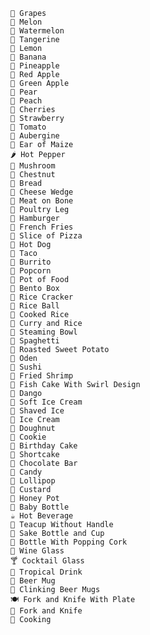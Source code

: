     🍇 Grapes
    🍈 Melon
    🍉 Watermelon
    🍊 Tangerine
    🍋 Lemon
    🍌 Banana
    🍍 Pineapple
    🍎 Red Apple
    🍏 Green Apple
    🍐 Pear
    🍑 Peach
    🍒 Cherries
    🍓 Strawberry
    🍅 Tomato
    🍆 Aubergine
    🌽 Ear of Maize
    🌶 Hot Pepper
    🍄 Mushroom
    🌰 Chestnut
    🍞 Bread
    🧀 Cheese Wedge
    🍖 Meat on Bone
    🍗 Poultry Leg
    🍔 Hamburger
    🍟 French Fries
    🍕 Slice of Pizza
    🌭 Hot Dog
    🌮 Taco
    🌯 Burrito
    🍿 Popcorn
    🍲 Pot of Food
    🍱 Bento Box
    🍘 Rice Cracker
    🍙 Rice Ball
    🍚 Cooked Rice
    🍛 Curry and Rice
    🍜 Steaming Bowl
    🍝 Spaghetti
    🍠 Roasted Sweet Potato
    🍢 Oden
    🍣 Sushi
    🍤 Fried Shrimp
    🍥 Fish Cake With Swirl Design
    🍡 Dango
    🍦 Soft Ice Cream
    🍧 Shaved Ice
    🍨 Ice Cream
    🍩 Doughnut
    🍪 Cookie
    🎂 Birthday Cake
    🍰 Shortcake
    🍫 Chocolate Bar
    🍬 Candy
    🍭 Lollipop
    🍮 Custard
    🍯 Honey Pot
    🍼 Baby Bottle
    ☕ Hot Beverage
    🍵 Teacup Without Handle
    🍶 Sake Bottle and Cup
    🍾 Bottle With Popping Cork
    🍷 Wine Glass
    🍸 Cocktail Glass
    🍹 Tropical Drink
    🍺 Beer Mug
    🍻 Clinking Beer Mugs
    🍽 Fork and Knife With Plate
    🍴 Fork and Knife
    🍳 Cooking

